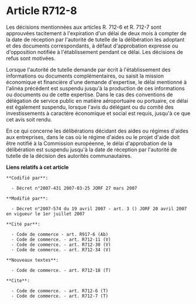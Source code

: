 # Article R712-8

Les décisions mentionnées aux articles R. 712-6 et R. 712-7 sont approuvées tacitement à l'expiration d'un délai de deux mois
à compter de la date de réception par l'autorité de tutelle de la délibération les adoptant et des documents correspondants,
à défaut d'approbation expresse ou d'opposition notifiée à l'établissement pendant ce délai. Les décisions de refus sont
motivées.

Lorsque l'autorité de tutelle demande par écrit à l'établissement des informations ou documents complémentaires, ou saisit la
mission économique et financière d'une demande d'expertise, le délai mentionné à l'alinéa précédent est suspendu jusqu'à la
production de ces informations ou documents ou de cette expertise. Dans le cas des conventions de délégation de service
public en matière aéroportuaire ou portuaire, ce délai est également suspendu, lorsque l'avis du délégant ou du comité des
investissements à caractère économique et social est requis, jusqu'à ce que cet avis soit rendu.

En ce qui concerne les délibérations décidant des aides ou régimes d'aides aux entreprises, dans le cas où le régime d'aides
ou le projet d'aide doit être notifié à la Commission européenne, le délai d'approbation de la délibération est suspendu
jusqu'à la date de réception par l'autorité de tutelle de la décision des autorités communautaires.

**Liens relatifs à cet article**

	**Codifié par**:

	  - Décret n°2007-431 2007-03-25 JORF 27 mars 2007

	**Modifié par**:

	  - Décret n°2007-574 du 19 avril 2007 - art. 3 () JORF 20 avril 2007 en vigueur le 1er juillet 2007

	**Cité par**:

	  - Code de commerce - art. R917-6 (Ab)
	  - Code de commerce. - art. R712-11 (V)
	  - Code de commerce. - art. R712-30 (V)
	  - Code de commerce. - art. R712-34 (V)

	**Nouveaux textes**:

	  - Code de commerce. - art. R712-18 (T)

	**Cite**:

	  - Code de commerce. - art. R712-6 (T)
	  - Code de commerce. - art. R712-7 (T)
